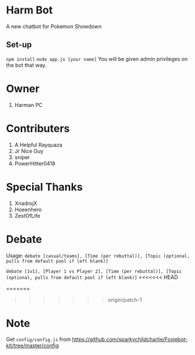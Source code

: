 # Harm Bot
A new chatbot for Pokemon Showdown

Set-up
------
``npm install``
``node app.js [your name]``
You will be given admin privileges on the bot that way.
# Owner
1) Harman PC

# Contributers
1) A Helpful Rayquaza
2) Jr Nice Guy
3) sniper
4) PowerHitter0418
# Special Thanks
1)  XnadrojX
2)  Hoeenhero
3)  ZestOfLife

# Debate
Usage: `debate [casual/teams], [Time (per rebuttal)], [Topic (optional, pulls from default pool if left blank)]`

`debate [1v1], [Player 1 vs Player 2], [Time (per rebuttal)], [Topic (optional, pulls from default pool if left blank)]`
<<<<<<< HEAD

=======
>>>>>>> origin/patch-1

# Note
Get ``config/config.js`` from https://github.com/sparkychildcharlie/Foxiebot-kit/tree/master/config
